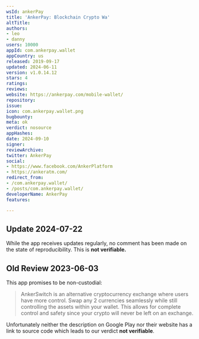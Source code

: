 ```yaml
---
wsId: ankerPay
title: 'AnkerPay: Blockchain Crypto Wa'
altTitle: 
authors:
- leo
- danny
users: 10000
appId: com.ankerpay.wallet
appCountry: us
released: 2019-09-17
updated: 2024-06-11
version: v1.0.14.12
stars: 4
ratings: 
reviews: 
website: https://ankerpay.com/mobile-wallet/
repository: 
issue: 
icon: com.ankerpay.wallet.png
bugbounty: 
meta: ok
verdict: nosource
appHashes: 
date: 2024-09-10
signer: 
reviewArchive: 
twitter: AnkerPay
social:
- https://www.facebook.com/AnkerPlatform
- https://ankeratm.com/
redirect_from:
- /com.ankerpay.wallet/
- /posts/com.ankerpay.wallet/
developerName: AnkerPay
features: 

---
```


## Update 2024-07-22

While the app receives updates regularly, no comment has been made on the state of reproducibility. This is **not verifiable.**

## Old Review 2023-06-03

This app promises to be non-custodial:

> AnkerSwitch is an alternative cryptocurrency exchange where users have more
  control. Swap any 2 currencies seamlessly while still controlling the assets
  within your wallet. This allows for complete control and safety since your
  crypto will never be left on an exchange.

Unfortunately neither the description on Google Play nor their website has a
link to source code which leads to our verdict **not verifiable**.
